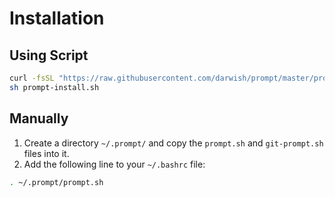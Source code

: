 # Installation

## Using Script

```bash
curl -fsSL "https://raw.githubusercontent.com/darwish/prompt/master/prompt-install.sh" -o prompt-install.sh
sh prompt-install.sh
```

## Manually

1. Create a directory `~/.prompt/` and copy the `prompt.sh` and `git-prompt.sh` files into it.
2. Add the following line to your `~/.bashrc` file:

```bash
. ~/.prompt/prompt.sh
```
